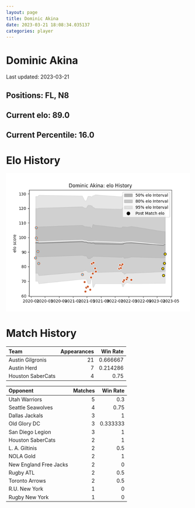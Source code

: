 ```yaml
---  
layout: page  
title: Dominic Akina  
date: 2023-03-21 18:08:34.035137  
categories: player  
---
```

# Dominic Akina


Last updated: 2023-03-21
## Positions: FL, N8

## Current elo: 89.0

## Current Percentile: 16.0

# Elo History


![elo history](history_DominicAkina.png)
# Match History


| Team              |   Appearances |   Win Rate |
|:------------------|--------------:|-----------:|
| Austin Gilgronis  |            21 |   0.666667 |
| Austin Herd       |             7 |   0.214286 |
| Houston SaberCats |             4 |   0.75     |

| Opponent               |   Matches |   Win Rate |
|:-----------------------|----------:|-----------:|
| Utah Warriors          |         5 |   0.3      |
| Seattle Seawolves      |         4 |   0.75     |
| Dallas Jackals         |         3 |   1        |
| Old Glory DC           |         3 |   0.333333 |
| San Diego Legion       |         3 |   1        |
| Houston SaberCats      |         2 |   1        |
| L. A. Giltinis         |         2 |   0.5      |
| NOLA Gold              |         2 |   1        |
| New England Free Jacks |         2 |   0        |
| Rugby ATL              |         2 |   0.5      |
| Toronto Arrows         |         2 |   0.5      |
| R.U. New York          |         1 |   0        |
| Rugby New York         |         1 |   0        |